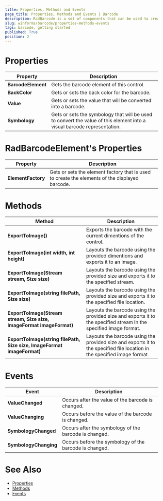 ```yaml
---
title: Properties, Methods and Events
page_title: Properties, Methods and Events | Barcode
description: RadBarcode is a set of components that can be used to create, show and read barcodes. 
slug: winforms/barcode/properties-methods-events
tags: barcode, getting started
published: True
position: 2
---
```


# Properties

|Property|Description|
|----|----|
|**BarcodeElement**|Gets the barcode element of this control.|
|**BackColor**|Gets or sets the back color for the barcode.|
|**Value**|Gets or sets the value that will be converted into a barcode.|
|**Symbology**|Gets or sets the symbology that will be used to convert the value of this element into a visual barcode representation.|

# RadBarcodeElement's Properties

|Property|Description|
|----|----|
|**ElementFactory**|Gets or sets the element factory that is used to create the elements of the displayed barcode.|

# Methods

|Method|Description|
|----|----|
|**ExportToImage()**|Exports the barcode with the current dimentions of the control.|
|**ExportToImage(int width, int height)**|Layouts the barcode using the provided dimentions and exports it to an image.|
|**ExportToImage(Stream stream, Size size)**| Layouts the barcode using the provided size and exports it to the specified stream.|
|**ExportToImage(string filePath, Size size)**|Layouts the barcode using the provided size and exports it to the specified file location.|
|**ExportToImage(Stream stream, Size size, ImageFormat imageFormat)**|Layouts the barcode using the provided size and exports it to the specified stream in the specified image format.|
|**ExportToImage(string filePath, Size size, ImageFormat imageFormat)**|Layouts the barcode using the provided size and exports it to the specified file location in the specified image format.|

# Events

|Event|Description|
|----|----|
|**ValueChanged**|Occurs after the value of the barcode is changed.|
|**ValueChanging**|Occurs before the value of the barcode is changed.|
|**SymbologyChanged**|Occurs after the symbology of the barcode is changed.|
|**SymbologyChanging**|Occurs before the symbology of the barcode is changed.|
 
        
# See Also

* [Properties](http://docs.telerik.com/devtools/winforms/api/html/properties_t_telerik_wincontrols_ui_radbarcode.htm)
* [Methods](http://docs.telerik.com/devtools/winforms/api/html/methods_t_telerik_wincontrols_ui_radbarcode.htm)
* [Events](http://docs.telerik.com/devtools/winforms/api/html/events_t_telerik_wincontrols_ui_radbarcode.htm)